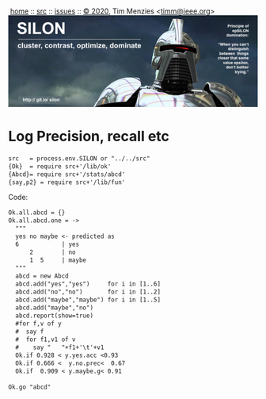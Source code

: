 <a name=top></a><p>       
&nbsp;[home](http://git.io/silon) ::
[src](https://github.com/timm/silon/raw/master/src) ::
[issues](http://git.io/silon) ::
<a href="https://github.com/timm/silon/raw/master/raw/master/LICENSE.md">&copy; 2020</a>,
Tim Menzies
<<a href="mailto:timm@ieee.org">timm&commat;ieee.org</a>>
<br>
[<img width=900 src="https://github.com/timm/silon/raw/master/etc/img/banner.jpg">](http://git.io/silon)<br>

# Log Precision, recall etc

    src   = process.env.SILON or "../../src"
    {Ok}  = require src+'/lib/ok'
    {Abcd}= require src+'/stats/abcd'
    {say,p2} = require src+'/lib/fun'

Code:

    Ok.all.abcd = {}
    Ok.all.abcd.one = ->
      """
      yes no maybe <- predicted as
      6            | yes
          2        | no
          1  5     | maybe
      """
      abcd = new Abcd
      abcd.add("yes","yes")     for i in [1..6]
      abcd.add("no","no")       for i in [1..2]
      abcd.add("maybe","maybe") for i in [1..5]
      abcd.add("maybe","no")
      abcd.report(show=true)
      #for f,v of y
      #  say f
      #  for f1,v1 of v
      #    say "   "+f1+'\t'+v1
      Ok.if 0.928 < y.yes.acc <0.93
      Ok.if 0.666 <  y.no.prec<  0.67
      Ok.if  0.909 < y.maybe.g< 0.91

    Ok.go "abcd"

